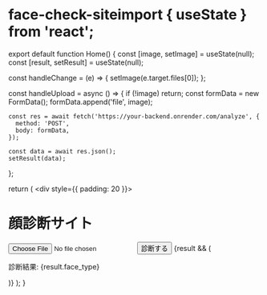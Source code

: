 # face-check-siteimport { useState } from 'react';

export default function Home() {
  const [image, setImage] = useState(null);
  const [result, setResult] = useState(null);

  const handleChange = (e) => {
    setImage(e.target.files[0]);
  };

  const handleUpload = async () => {
    if (!image) return;
    const formData = new FormData();
    formData.append('file', image);

    const res = await fetch('https://your-backend.onrender.com/analyze', {
      method: 'POST',
      body: formData,
    });

    const data = await res.json();
    setResult(data);
  };

  return (
    <div style={{ padding: 20 }}>
      <h1>顔診断サイト</h1>
      <input type="file" onChange={handleChange} />
      <button onClick={handleUpload}>診断する</button>
      {result && (
        <div>
          <p>診断結果: {result.face_type}</p>
        </div>
      )}
    </div>
  );
}
